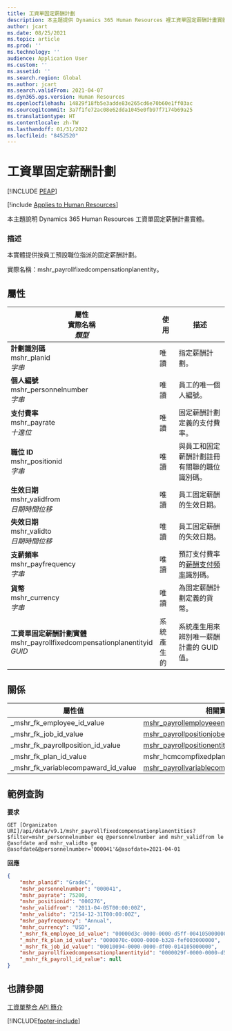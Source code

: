```yaml
---
title: 工資單固定薪酬計劃
description: 本主題提供 Dynamics 365 Human Resources 裡工資單固定薪酬計畫實體細節和範例查詢。
author: jcart
ms.date: 08/25/2021
ms.topic: article
ms.prod: ''
ms.technology: ''
audience: Application User
ms.custom: ''
ms.assetid: ''
ms.search.region: Global
ms.author: jcart
ms.search.validFrom: 2021-04-07
ms.dyn365.ops.version: Human Resources
ms.openlocfilehash: 14829f18fb5e3adde83e265cd6e70b60e1ff03ac
ms.sourcegitcommit: 3a7f1fe72ac08e62dda1045e0fb97f7174b69a25
ms.translationtype: HT
ms.contentlocale: zh-TW
ms.lasthandoff: 01/31/2022
ms.locfileid: "8452520"
---
```

# <a name="payroll-fixed-compensation-plan"></a>工資單固定薪酬計劃


[!INCLUDE [PEAP](../includes/peap-1.md)]

[!include [Applies to Human Resources](../includes/applies-to-hr.md)]

本主題說明 Dynamics 365 Human Resources 工資單固定薪酬計畫實體。

### <a name="description"></a>描述

本實體提供按員工預設職位指派的固定薪酬計劃。

實際名稱：mshr_payrollfixedcompensationplanentity。

## <a name="properties"></a>屬性

| 屬性</br>**實際名稱**</br>**_類型_** | 使用 | 描述 |
| --- | --- | --- |
| **計劃識別碼**</br>mshr_planid</br>*字串* | 唯讀 | 指定薪酬計劃。  |
| **個人編號**</br>mshr_personnelnumber</br>*字串* | 唯讀 | 員工的唯一個人編號。 |
| **支付費率**</br>mshr_payrate</br>*十進位* | 唯讀 | 固定薪酬計劃定義的支付費率。 |
| **職位 ID**</br>mshr_positionid</br>*字串* | 唯讀 | 與員工和固定薪酬計劃註冊有關聯的職位識別碼。 |
| **生效日期**</br>mshr_validfrom</br>*日期時間位移* |  唯讀 | 員工固定薪酬的生效日期。  |
| **失效日期**</br>mshr_validto</br>*日期時間位移* | 唯讀 | 員工固定薪酬的失效日期。 |
| **支薪頻率**</br>mshr_payfrequency</br>*字串* | 唯讀 | 預訂支付費率的[薪酬支付頻率](hr-admin-integration-payroll-api-compensation-pay-frequency.md)識別碼。 |
| **貨幣**</br>mshr_currency</br>*字串* | 唯讀 | 為固定薪酬計劃定義的貨幣。 |
| **工資單固定薪酬計劃實體**</br>mshr_payrollfixedcompensationplanentityid</br>*GUID* | 系統產生的 | 系統產生用來辨別唯一薪酬計畫的 GUID 值。 |

## <a name="relations"></a>關係

|屬性值 | 相關實體 | 瀏覽屬性 | 集合物件類型 |
| --- | --- | --- | --- |
| _mshr_fk_employee_id_value | [mshr_payrollemployeeentity](hr-admin-integration-payroll-api-payroll-employee.md) | mshr_FK_Employee_id | mshr_FK_PayrollEmployeeEntity_FixedCompPlan |
| _mshr_fk_job_id_value | [mshr_payrollpositionjobentity](hr-admin-integration-payroll-api-payroll-position-job.md) | mshr_FK_Job_id | mshr_FK_PayrollPositionJobEntity_FixedCompPlan |
| _mshr_fk_payrollposition_id_value | [mshr_payrollpositionentity](hr-admin-integration-payroll-api-payroll-position.md) | mshr_FK_PayrollPosition_id | mshr_FK_PayrollPositionEntity_FixedCompPlan |
| _mshr_fk_plan_id_value | mshr_hcmcompfixedplantableentity | mshr_FK_Plan_id | - |
| _mshr_fk_variablecompaward_id_value | [mshr_payrollvariablecompensationawardentity](hr-admin-integration-payroll-api-payroll-variable-compensation-plan.md) | mshr_FK_VariableCompAward_id | mshr_FK_PayrollVariableCompensationAwardEntity_FixedComp |

## <a name="example-query"></a>範例查詢

**要求**

```http
GET [Organizaton URI]/api/data/v9.1/mshr_payrollfixedcompensationplanentities?$filter=mshr_personnelnumber eq @personnelnumber and mshr_validfrom le @asofdate and mshr_validto ge @asofdate&@personnelnumber='000041'&@asofdate=2021-04-01
```

**回應**

```json
{
    "mshr_planid": "GradeC",
    "mshr_personnelnumber": "000041",
    "mshr_payrate": 75200,
    "mshr_positionid": "000276",
    "mshr_validfrom": "2011-04-05T00:00:00Z",
    "mshr_validto": "2154-12-31T00:00:00Z",
    "mshr_payfrequency": "Annual",
    "mshr_currency": "USD",
    "_mshr_fk_employee_id_value": "00000d3c-0000-0000-d5ff-004105000000",
    "_mshr_fk_plan_id_value": "0000070c-0000-0000-b328-fef003000000",
    "_mshr_fk_job_id_value": "00010094-0000-0000-df00-014105000000",
    "mshr_payrollfixedcompensationplanentityid": "0000029f-0000-0000-d5ff-004105000000",
    "_mshr_fk_payroll_id_value": null
}
```

## <a name="see-also"></a>也請參閱

[工資單整合 API 簡介](hr-admin-integration-payroll-api-introduction.md)

[!INCLUDE[footer-include](../includes/footer-banner.md)]
